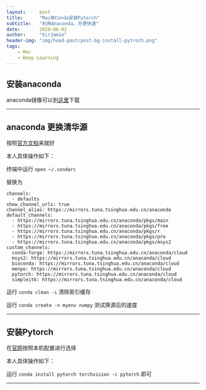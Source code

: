 ```yaml
---
layout:     post
title:      "Mac用Conda安装Pytorch"
subtitle:   "利用Anaconda，方便快速"
date:       2020-06-02
author:     "SirJamie"
header-img: "img/head-post/post-bg-install-pytroch.png"
tags:
    - Mac
    - Deep Learning
---
```


## 安装anaconda

anaconda镜像可以到[这里](https://mirrors.tuna.tsinghua.edu.cn/anaconda/archive/)下载

---

## anaconda 更换清华源

按照[官方文档](https://mirror.tuna.tsinghua.edu.cn/help/anaconda/)来就好

本人具体操作如下：

终端中运行 ``open ~/.condarc``

替换为
```
channels:
  - defaults
show_channel_urls: true
channel_alias: https://mirrors.tuna.tsinghua.edu.cn/anaconda
default_channels:
  - https://mirrors.tuna.tsinghua.edu.cn/anaconda/pkgs/main
  - https://mirrors.tuna.tsinghua.edu.cn/anaconda/pkgs/free
  - https://mirrors.tuna.tsinghua.edu.cn/anaconda/pkgs/r
  - https://mirrors.tuna.tsinghua.edu.cn/anaconda/pkgs/pro
  - https://mirrors.tuna.tsinghua.edu.cn/anaconda/pkgs/msys2
custom_channels:
  conda-forge: https://mirrors.tuna.tsinghua.edu.cn/anaconda/cloud
  msys2: https://mirrors.tuna.tsinghua.edu.cn/anaconda/cloud
  bioconda: https://mirrors.tuna.tsinghua.edu.cn/anaconda/cloud
  menpo: https://mirrors.tuna.tsinghua.edu.cn/anaconda/cloud
  pytorch: https://mirrors.tuna.tsinghua.edu.cn/anaconda/cloud
  simpleitk: https://mirrors.tuna.tsinghua.edu.cn/anaconda/cloud

```

运行 ``conda clean -i`` 清除索引缓存

运行 ``conda create -n myenv numpy`` 测试换源后的速度

---

## 安装Pytorch
在[官网](https://pytorch.org/get-started/locally/)按照本机配置进行选择

本人具体操作如下：

运行 ``conda install pytorch torchvision -c pytorch`` 即可

---